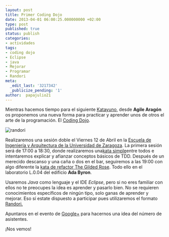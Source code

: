 ```yaml
---
layout: post
title: Primer Coding Dojo
date: 2013-04-01 06:00:25.000000000 +02:00
type: post
published: true
status: publish
categories:
- actividades
tags:
- coding dojo
- Eclipse
- java
- Mejorar
- Programar
- Randori
meta:
  _edit_last: '3217342'
  _publicize_pending: '1'
author:  papajulio21
---
```

Mientras hacemos tiempo para el siguiente
[Katayuno](http://katayunos.com/), desde **Agile Aragón** os proponemos
una nueva forma para practicar y aprender unos de otros el arte de la
programación. El [Coding Dojo](http://codingdojo.org/).

![randori]({{site.baseurl}}/img/posts/randori.jpg "Randori format")

Realizaremos una sesión doble el Viernes 12 de Abril en la [Escuela de
Ingeniería y Arquitectura de la Universidad de
Zaragoza](http://goo.gl/maps/PVp8l). La primera sesión será de 17:00 a
18:30, donde realizaremos una[kata
simple](http://www.solveet.com/exercises "Solveet")entre todos e
intentaremos explicar y afianzar conceptos básicos de TDD. Después de un
merecido descanso y una caña o dos en el bar, seguiremos a las 19:00 con
algo diferente la [kata de refactor The Gilded
Rose](https://github.com/alexaitken/GildedRose_java). Todo ello en el
laboratorio L.0.04 del edificio **Ada Byron**.

Usaremos *Java* como lenguaje y el IDE *Eclipse*, pero si no eres
familiar con ellos no te preocupes la idea es aprender y pasarlo bien.
No se requieren conocimientos específicos de ningún tipo, solo ganas de
aprender y mejorar. Eso sí estate dispuesto a participar pues
utilizaremos el formato
[Randori.](http://www.stefanhendriks.com/2012/09/20/a-randori-with-corey-haines/)

Apuntaros en el evento de
[Google+](https://plus.google.com/u/0/events/cr56jqrpug8r6qg3tahhmtc5lg4)
para hacernos una idea del número de asistentes.

¡Nos vemos!

